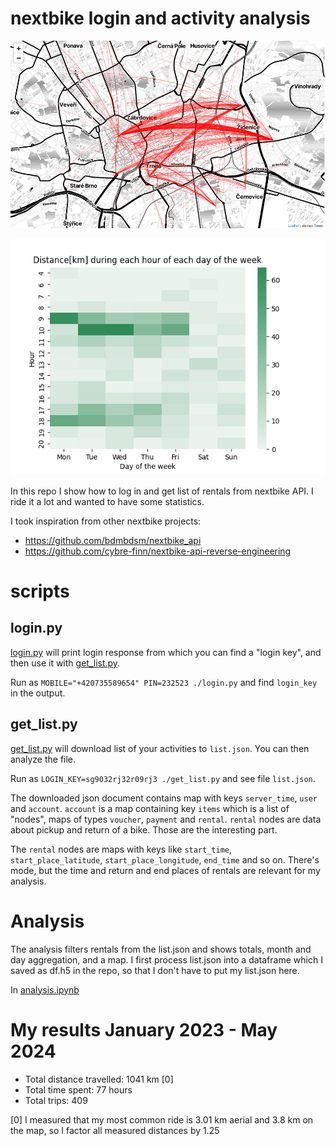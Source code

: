 # nextbike login and activity analysis

![My nextbike rides](map.png)

![When I ride](timegrid.png)

In this repo I show how to log in and get list of rentals from nextbike API. I ride it a lot and wanted to have some statistics.

I took inspiration from other nextbike projects:
- https://github.com/bdmbdsm/nextbike_api
- https://github.com/cybre-finn/nextbike-api-reverse-engineering

# scripts

## login.py

[login.py](login.py) will print login response from which you can find a "login key", and then use it with [get_list.py](get_list.py). 

Run as `MOBILE="+420735589654" PIN=232523 ./login.py` and find `login_key` in the output.

## get_list.py

[get_list.py](get_list.py) will download list of your activities to `list.json`. You can then analyze the file.

Run as `LOGIN_KEY=sg9032rj32r09rj3 ./get_list.py` and see file `list.json`.

The downloaded json document contains map with keys `server_time`, `user` and `account`. `account` is a map containing key `items` which is a list of "nodes", maps of types `voucher`, `payment` and `rental`. `rental` nodes are data about pickup and return of a bike. Those are the interesting part.

The `rental` nodes are maps with keys like `start_time`, `start_place_latitude`, `start_place_longitude`, `end_time` and so on. There's mode, but the time and return and end places of rentals are relevant for my analysis.

# Analysis

The analysis filters rentals from the list.json and shows totals, month and day aggregation, and a map. I first process list.json into a dataframe which I saved as df.h5 in the repo, so that I don't have to put my list.json here.

In [analysis.ipynb](analysis.ipynb)

# My results January 2023 - May 2024

- Total distance travelled: 1041 km [0]
- Total time spent: 77 hours
- Total trips: 409


[0] I measured that my most common ride is 3.01 km aerial and 3.8 km on the map, so I factor all measured distances by 1.25

